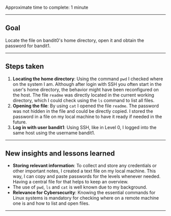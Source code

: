 Approximate time to complete: 1 minute

---
## Goal

Locate the file on bandit0's home directory, open it and obtain the password for bandit1.

---
## Steps taken

1. **Locating the home directory**: Using the command `pwd` I checked where on the system I am. Although after login with SSH you often start in the user's home directory, the behavior might have been reconfigured on the host. The file `readme` was directly located in the current working directory, which I could check using the `ls`  command to list all files.
2. **Opening the file**: By using `cat` I opened the file `readme`. The password was not hidden in the file and could be directly copied. I stored the password in a file on my local machine to have it ready if needed in the future.
3. **Log in with user bandit1**: Using SSH, like in Level 0, I logged into the same host using the username bandit1.

---
## New insights and lessons learned

- **Storing relevant information**: To collect and store any credentials or other important notes, I created a text file on my local machine. This way, I can copy and paste passwords for the levels whenever needed. Having a central file for that helps to keep an overview.
- The use of `pwd`, `ls` and `cat` is well known due to my background.
- **Relevance for Cybersecurity**: Knowing the essential commands for Linux systems is mandatory for checking where on a remote machine one is and how to list and open files.

---
